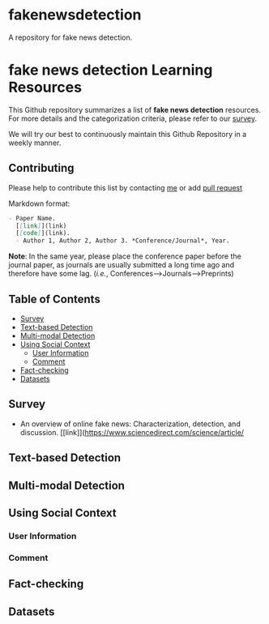 # fakenewsdetection
A repository for fake news detection.

# fake news detection Learning Resources
This Github repository summarizes a list of **fake news detection** resources. For more details and the categorization criteria, please refer to our [survey](). 

We will try our best to continuously maintain this Github Repository in a weekly manner.





## Contributing

Please help to contribute this list by contacting [me](http://fudanmas.com/#/pages/home/real) or add [pull request]()

Markdown format:
```markdown
- Paper Name. 
  [[link]](link) 
  [[code]](link).
  - Author 1, Author 2, Author 3. *Conference/Journal*, Year.
```
**Note**: In the same year, please place the conference paper before the journal paper, as journals are usually submitted a long time ago and therefore have some lag. (*i.e.*, Conferences-->Journals-->Preprints)


## Table of Contents
- [Survey](#survey)
- [Text-based Detection](#text-based-detection)
- [Multi-modal Detection](#multi-modal-detection) 
- [Using Social Context](#using-social-context)
  - [User Information](#user-information)
  - [Comment](#comment)
- [Fact-checking](#fact-checking)
- [Datasets](#Datasets)


## Survey
- An overview of online fake news: Characterization, detection, and discussion. [[link]](https://www.sciencedirect.com/science/article/

## Text-based Detection

## Multi-modal Detection

## Using Social Context

### User Information

### Comment

## Fact-checking

## Datasets
